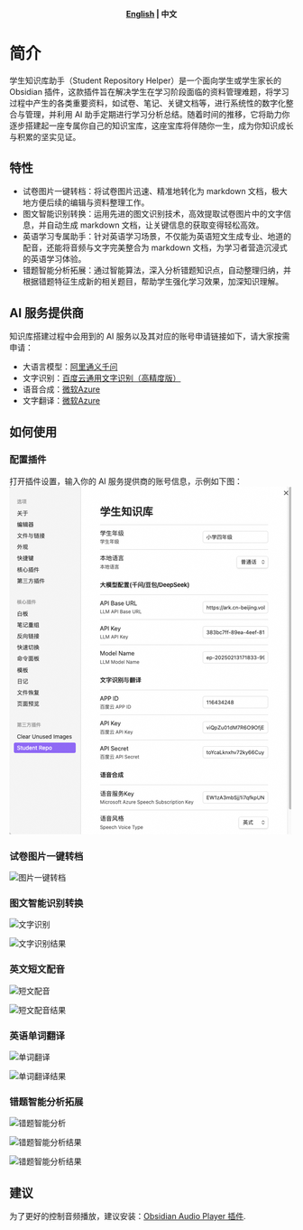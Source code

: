 <h4 align="center">
	<p>
		<a href="https://github.com/yingflower/obsidian-stu-repo-helper/blob/master/README_en.md">English</a> |
			<b>中文</b>
	<p>
</h4>

# 简介
学生知识库助手（Student Repository Helper）是一个面向学生或学生家长的Obsidian 插件，这款插件旨在解决学生在学习阶段面临的资料管理难题，将学习过程中产生的各类重要资料，如试卷、笔记、关键文档等，进行系统性的数字化整合与管理，并利用 AI 助手定期进行学习分析总结。随着时间的推移，它将助力你逐步搭建起一座专属你自己的知识宝库，这座宝库将伴随你一生，成为你知识成长与积累的坚实见证。

## 特性
* 试卷图片一键转档：将试卷图片迅速、精准地转化为 markdown 文档，极大地方便后续的编辑与资料整理工作。
* 图文智能识别转换：运用先进的图文识别技术，高效提取试卷图片中的文字信息，并自动生成 markdown 文档，让关键信息的获取变得轻松高效。
* 英语学习专属助手：针对英语学习场景，不仅能为英语短文生成专业、地道的配音，还能将音频与文字完美整合为 markdown 文档，为学习者营造沉浸式的英语学习体验。
* 错题智能分析拓展：通过智能算法，深入分析错题知识点，自动整理归纳，并根据错题特征生成新的相关题目，帮助学生强化学习效果，加深知识理解。
## AI 服务提供商
知识库搭建过程中会用到的 AI 服务以及其对应的账号申请链接如下，请大家按需申请：
* 大语言模型：[阿里通义千问](https://bailian.console.aliyun.com/?apiKey=1#/api-key)
* 文字识别：[百度云通用文字识别（高精度版）](https://console.bce.baidu.com/ai-engine/ocr/overview/index?_=1740120172878)
* 语音合成：[微软Azure](https://portal.azure.com/#create/Microsoft.CognitiveServicesSpeechServices)
* 文字翻译：[微软Azure](https://portal.azure.com/#create/Microsoft.CognitiveServicesTextTranslation)
## 如何使用
### 配置插件
打开插件设置，输入你的 AI 服务提供商的账号信息，示例如下图：
![插件设置](images/zh/settings.png)

### 试卷图片一键转档
![图片一键转档](images/zh/create_note.png)

### 图文智能识别转换
![文字识别](images/zh/image2text.png)

![文字识别结果](images/zh/ocr_result.png)

### 英文短文配音
![短文配音](images/zh/text2speech.png)

![短文配音结果](images/zh/tts_result.png)

### 英语单词翻译
![单词翻译](images/zh/text_trans.png)

![单词翻译结果](images/zh/trans_result.png)
### 错题智能分析拓展
![错题智能分析](images/zh/request_llm.png)

![错题智能分析结果](images/zh/learning_points.png)

![错题智能分析结果](images/zh/similar_topics.png)
## 建议
为了更好的控制音频播放，建议安装：[Obsidian Audio Player 插件](https://github.com/noonesimg/obsidian-audio-player).